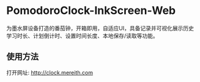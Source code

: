 # PomodoroClock-InkScreen-Web

为墨水屏设备打造的番茄钟，开箱即用，自适应UI，具备记录并可视化展示历史学习时长、计划倒计时、设置时间长度、本地保存/读取等功能。

## 使用方法
打开网址: http://clock.mereith.com
